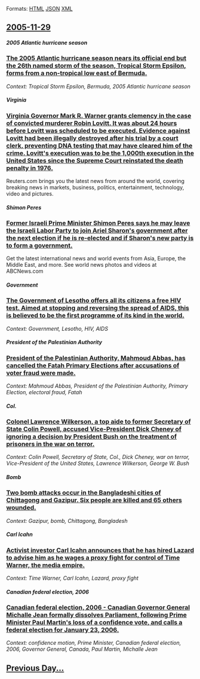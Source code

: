 
Formats: [HTML](2005/11/29/index.html)  [JSON](2005/11/29/index.json)  [XML](2005/11/29/index.xml)  

## [2005-11-29](/news/2005/11/29/index.md)

##### 2005 Atlantic hurricane season
### [ The 2005 Atlantic hurricane season nears its official end but the 26th named storm of the season, Tropical Storm Epsilon, forms from a non-tropical low east of Bermuda. ](/news/2005/11/29/the-2005-atlantic-hurricane-season-nears-its-official-end-but-the-26th-named-storm-of-the-season-tropical-storm-epsilon-forms-from-a-non.md)
_Context: Tropical Storm Epsilon, Bermuda, 2005 Atlantic hurricane season_

##### Virginia
### [ Virginia Governor Mark R. Warner grants clemency in the case of convicted murderer Robin Lovitt. It was about 24 hours before Lovitt was scheduled to be executed. Evidence against Lovitt had been illegally destroyed after his trial by a court clerk, preventing DNA testing that may have cleared him of the crime. Lovitt's execution was to be the 1,000th execution in the United States since the Supreme Court reinstated the death penalty in 1976. ](/news/2005/11/29/virginia-governor-mark-r-warner-grants-clemency-in-the-case-of-convicted-murderer-robin-lovitt-it-was-about-24-hours-before-lovitt-was-sc.md)
Reuters.com brings you the latest news from around the world, covering breaking news in markets, business, politics, entertainment, technology, video and pictures.

##### Shimon Peres
### [ Former Israeli Prime Minister Shimon Peres says he may leave the Israeli Labor Party to join Ariel Sharon's government after the next election if he is re-elected and if Sharon's new party is to form a government. ](/news/2005/11/29/former-israeli-prime-minister-shimon-peres-says-he-may-leave-the-israeli-labor-party-to-join-ariel-sharon-s-government-after-the-next-elect.md)
Get the latest international news and world events from Asia, Europe, the Middle East, and more. See world news photos and videos at ABCNews.com

##### Government
### [ The Government of Lesotho offers all its citizens a free HIV test. Aimed at stopping and reversing the spread of AIDS, this is believed to be the first programme of its kind in the world. ](/news/2005/11/29/the-government-of-lesotho-offers-all-its-citizens-a-free-hiv-test-aimed-at-stopping-and-reversing-the-spread-of-aids-this-is-believed-to.md)
_Context: Government, Lesotho, HIV, AIDS_

##### President of the Palestinian Authority
### [ President of the Palestinian Authority, Mahmoud Abbas, has cancelled the Fatah Primary Elections after accusations of voter fraud were made. ](/news/2005/11/29/president-of-the-palestinian-authority-mahmoud-abbas-has-cancelled-the-fatah-primary-elections-after-accusations-of-voter-fraud-were-made.md)
_Context: Mahmoud Abbas, President of the Palestinian Authority, Primary Election, electoral fraud, Fatah_

##### Col.
### [ Colonel Lawrence Wilkerson, a top aide to former Secretary of State Colin Powell, accused Vice-President Dick Cheney of ignoring a decision by President Bush on the treatment of prisoners in the war on terror. ](/news/2005/11/29/colonel-lawrence-wilkerson-a-top-aide-to-former-secretary-of-state-colin-powell-accused-vice-president-dick-cheney-of-ignoring-a-decision.md)
_Context: Colin Powell, Secretary of State, Col., Dick Cheney, war on terror, Vice-President of the United States, Lawrence Wilkerson, George W. Bush_

##### Bomb
### [ Two bomb attacks occur in the Bangladeshi cities of Chittagong and Gazipur. Six people are killed and 65 others wounded. ](/news/2005/11/29/two-bomb-attacks-occur-in-the-bangladeshi-cities-of-chittagong-and-gazipur-six-people-are-killed-and-65-others-wounded.md)
_Context: Gazipur, bomb, Chittagong, Bangladesh_

##### Carl Icahn
### [ Activist investor Carl Icahn announces that he has hired Lazard to advise him as he wages a proxy fight for control of Time Warner, the media empire. ](/news/2005/11/29/activist-investor-carl-icahn-announces-that-he-has-hired-lazard-to-advise-him-as-he-wages-a-proxy-fight-for-control-of-time-warner-the-med.md)
_Context: Time Warner, Carl Icahn, Lazard, proxy fight_

##### Canadian federal election, 2006
### [ Canadian federal election, 2006 - Canadian Governor General Michalle Jean formally dissolves Parliament, following Prime Minister Paul Martin's loss of a confidence vote, and calls a federal election for January 23, 2006. ](/news/2005/11/29/canadian-federal-election-2006-canadian-governor-general-michaelle-jean-formally-dissolves-parliament-following-prime-minister-paul-mar.md)
_Context: confidence motion, Prime Minister, Canadian federal election, 2006, Governor General, Canada, Paul Martin, Michalle Jean_

## [Previous Day...](/news/2005/11/28/index.md)

